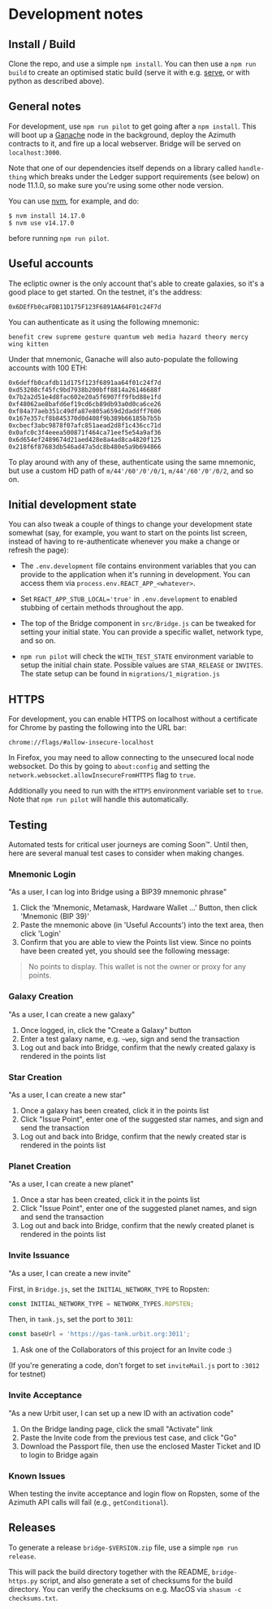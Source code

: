 # Development notes

## Install / Build

Clone the repo, and use a simple `npm install`. You can then use a `npm run build` to create an optimised static build (serve it with e.g. [serve](http://npmjs.com/package/serve), or with python as described above).

## General notes

For development, use `npm run pilot` to get going after a `npm install`. This
will boot up a [Ganache](https://github.com/trufflesuite/ganache-cli) node in the background, deploy the Azimuth contracts to
it, and fire up a local webserver. Bridge will be served on `localhost:3000`.

Note that one of our dependencies itself depends on a library called
`handle-thing` which breaks under the Ledger support requirements (see below)
on node 11.1.0, so make sure you're using some other node version.

You can use [nvm](https://github.com/creationix/nvm), for example, and do:

```
$ nvm install 14.17.0
$ nvm use v14.17.0
```

before running `npm run pilot`.

## Useful accounts

The ecliptic owner is the only account that's able to create galaxies, so
it's a good place to get started. On the testnet, it's the address:

```
0x6DEfFb0caFDB11D175F123F6891AA64F01c24F7d
```

You can authenticate as it using the following mnemonic:

```
benefit crew supreme gesture quantum web media hazard theory mercy wing kitten
```

Under that mnemonic, Ganache will also auto-populate the following accounts
with 100 ETH:

```
0x6deffb0cafdb11d175f123f6891aa64f01c24f7d
0xd53208cf45fc9bd7938b200bff8814a26146688f
0x7b2a2d51e4d8fac602e20a5f6907ff9fbd88e1fd
0xf48062ae8bafd6ef19cd6cb89db93a0d0ca6ce26
0xf84a77aeb351c49dfa87e805a659d2daddff7606
0x167e357cf8b845370d0d408f9b389b66185b7b5b
0xcbecf3abc9878f07afc851aead2d8f1c436cc71d
0x0afc0c3f4eeea500871f464ca71eef5e54a9af36
0x6d654ef2489674d21aed428e8a4ad8ca4820f125
0x218f6f87683db546ad47a5dc8b480e5a9b694866
```

To play around with any of these, authenticate using the same mnemonic, but
use a custom HD path of `m/44'/60'/0'/0/1`, `m/44'/60'/0'/0/2`, and so on.

## Initial development state

You can also tweak a couple of things to change your development state
somewhat (say, for example, you want to start on the points list screen, instead
of having to re-authenticate whenever you make a change or refresh the page):

- The `.env.development` file contains environment variables that you can
  provide to the application when it's running in development. You can access
  them via `process.env.REACT_APP_<whatever>`.

- Set `REACT_APP_STUB_LOCAL='true'` in `.env.development` to enabled stubbing of
  certain methods throughout the app.

- The top of the Bridge component in `src/Bridge.js` can be tweaked for setting
  your initial state. You can provide a specific wallet,
  network type, and so on.

- `npm run pilot` will check the `WITH_TEST_STATE` environment variable to setup
  the initial chain state. Possible values are `STAR_RELEASE` or `INVITES`.
  The state setup can be found in `migrations/1_migration.js`

## HTTPS

For development, you can enable HTTPS on localhost without a certificate for
Chrome by pasting the following into the URL bar:

```
chrome://flags/#allow-insecure-localhost
```

In Firefox, you may need to allow connecting to the unsecured local node
websocket. Do this by going to `about:config` and setting the
`network.websocket.allowInsecureFromHTTPS` flag to `true`.

Additionally you need to run with the `HTTPS` environment variable set to
`true`. Note that `npm run pilot` will handle this automatically.

## Testing

Automated tests for critical user journeys are coming Soon™️. Until then, here are several manual test cases to consider when making changes.
### Mnemonic Login

"As a user, I can log into Bridge using a BIP39 mnemonic phrase"

1. Click the 'Mnemonic, Metamask, Hardware Wallet ...' Button, then click 'Mnemonic (BIP 39)'
2. Paste the mnemonic above (in 'Useful Accounts') into the text area, then click 'Login'
3. Confirm that you are able to view the Points list view. Since no points have been created yet, you should see the following message:
> No points to display. This wallet is not the owner or proxy for any points.

### Galaxy Creation

"As a user, I can create a new galaxy"

1. Once logged, in, click the "Create a Galaxy" button
2. Enter a test galaxy name, e.g. `~wep`, sign and send the transaction
3. Log out and back into Bridge, confirm that the newly created galaxy is rendered in the points list

### Star Creation

"As a user, I can create a new star"

1. Once a galaxy has been created, click it in the points list
2. Click "Issue Point", enter one of the suggested star names, and sign and send the transaction
3. Log out and back into Bridge, confirm that the newly created star is rendered in the points list

### Planet Creation

"As a user, I can create a new planet"

1. Once a star has been created, click it in the points list
2. Click "Issue Point", enter one of the suggested planet names, and sign and send the transaction
3. Log out and back into Bridge, confirm that the newly created planet is rendered in the points list

### Invite Issuance

"As a user, I can create a new invite"

First, in `Bridge.js`, set the `INITIAL_NETWORK_TYPE` to Ropsten:
```js
const INITIAL_NETWORK_TYPE = NETWORK_TYPES.ROPSTEN;
```

Then, in `tank.js`, set the port to `3011`:
```js
const baseUrl = 'https://gas-tank.urbit.org:3011';
```

1. Ask one of the Collaborators of this project for an Invite code :)

(If you're generating a code, don't forget to set `inviteMail.js` port to `:3012` for testnet)

### Invite Acceptance

"As a new Urbit user, I can set up a new ID with an activation code"

1. On the Bridge landing page, click the small "Activate" link
2. Paste the Invite code from the previous test case, and click "Go"
3. Download the Passport file, then use the enclosed Master Ticket and ID to login to Bridge again
### Known Issues

When testing the invite acceptance and login flow on Ropsten, some of the Azimuth API calls will fail (e.g., `getConditional`). 

## Releases

To generate a release `bridge-$VERSION.zip` file, use a simple `npm run release`.

This will pack the build directory together with the README, `bridge-https.py`
script, and also generate a set of checksums for the build directory. You can
verify the checksums on e.g. MacOS via `shasum -c checksums.txt`.

